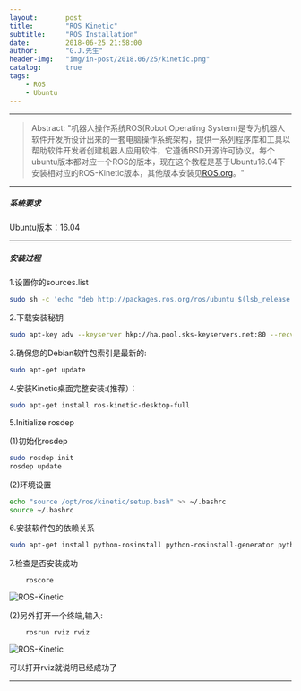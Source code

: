 ```yaml
---
layout:       post
title:        "ROS Kinetic"
subtitle:     "ROS Installation"
date:         2018-06-25 21:58:00
author:       "G.J.先生"
header-img:   "img/in-post/2018.06/25/kinetic.png"
catalog:      true
tags:
    - ROS
    - Ubuntu
---
```


*****

>Abstract: "机器人操作系统ROS(Robot Operating System)是专为机器人软件开发所设计出来的一套电脑操作系统架构，提供一系列程序库和工具以帮助软件开发者创建机器人应用软件，它遵循BSD开源许可协议。每个ubuntu版本都对应一个ROS的版本，现在这个教程是基于Ubuntu16.04下安装相对应的ROS-Kinetic版本，其他版本安装见[ROS.org](http://wiki.ros.org/ROS/Installation)。"                                              

*****

##### 系统要求
Ubuntu版本：16.04

*****

##### 安装过程
1.设置你的sources.list

```bash
sudo sh -c 'echo "deb http://packages.ros.org/ros/ubuntu $(lsb_release -sc) main" > /etc/apt/sources.list.d/ros-latest.list'
```

2.下载安装秘钥

```bash
sudo apt-key adv --keyserver hkp://ha.pool.sks-keyservers.net:80 --recv-key 421C365BD9FF1F717815A3895523BAEEB01FA116
```

3.确保您的Debian软件包索引是最新的:

```bash
sudo apt-get update
```

4.安装Kinetic桌面完整安装:(推荐）：

```bash
sudo apt-get install ros-kinetic-desktop-full
```

5.Initialize rosdep

(1)初始化rosdep

```bash
sudo rosdep init
rosdep update
```

(2)环境设置

```bash
echo "source /opt/ros/kinetic/setup.bash" >> ~/.bashrc
source ~/.bashrc
```

6.安装软件包的依赖关系

```bash
sudo apt-get install python-rosinstall python-rosinstall-generator python-wstool build-essential
```

7.检查是否安装成功

```
    roscore
```

![ROS-Kinetic](http://pa59gape3.bkt.clouddn.com/ros-kinetic.png)

(2)另外打开一个终端,输入:

```
    rosrun rviz rviz
```

![ROS-Kinetic](http://pa59gape3.bkt.clouddn.com/ros-kinetic1.png)

可以打开rviz就说明已经成功了

*****